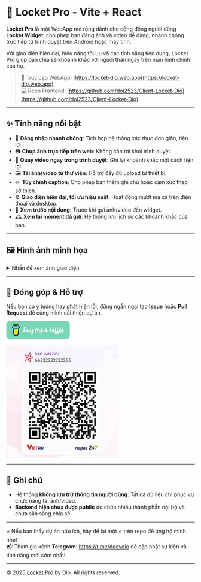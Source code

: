 # 📸 Locket Pro - Vite + React

**Locket Pro** là một WebApp mở rộng dành cho cộng đồng người dùng **Locket Widget**, cho phép bạn đăng ảnh và video dễ dàng, nhanh chóng trực tiếp từ trình duyệt trên Android hoặc máy tính.

Với giao diện hiện đại, hiệu năng tối ưu và các tính năng tiện dụng, Locket Pro giúp bạn chia sẻ khoảnh khắc với người thân ngay trên màn hình chính của họ.

> 🔗 Truy cập WebApp: [https://locket-dio.web.app](https://locket-dio.web.app)  
> 💻 Repo Frontend: [https://github.com/doi2523/Client-Locket-Dio](https://github.com/doi2523/Client-Locket-Dio)

---

## ✨ Tính năng nổi bật

- 🔐 **Đăng nhập nhanh chóng**: Tích hợp hệ thống xác thực đơn giản, tiện lợi.
- 📷 **Chụp ảnh trực tiếp trên web**: Không cần rời khỏi trình duyệt.
- 🎥 **Quay video ngay trong trình duyệt**: Ghi lại khoảnh khắc một cách tiện lợi.
- 🖼️ **Tải ảnh/video từ thư viện**: Hỗ trợ đầy đủ upload từ thiết bị.
- ✏️ **Tùy chỉnh caption**: Cho phép bạn thêm ghi chú hoặc cảm xúc theo sở thích.
- ⚙️ **Giao diện hiện đại, tối ưu hiệu suất**: Hoạt động mượt mà cả trên điện thoại và desktop.
- 👀 **Xem trước nội dung**: Trước khi gửi ảnh/video đến widget.
- 🕰️ **Xem lại moment đã gửi**: Hệ thống lưu lịch sử các khoảnh khắc của bạn.

---

## 🖼️ Hình ảnh minh họa

<details>
  <summary>Nhấn để xem ảnh giao diện</summary>

  <img src="./public/images/preview_1.jpg" width="300px" alt="Screenshot 1">
  <img src="./public/images/preview_2.jpg" width="300px" alt="Screenshot 1">
  <!-- Thêm các ảnh khác nếu có -->
  
</details>

---

## 🤝 Đóng góp & Hỗ trợ

Nếu bạn có ý tưởng hay phát hiện lỗi, đừng ngần ngại tạo **Issue** hoặc **Pull Request** để cùng mình cải thiện dự án.
<p align="left">
  <a target="_blank">
    <img src="./public/images/buymeacoffe.png" alt="Image">
  </a>
</p>
<p align="left">
  <img src="./public/images/donate.jpg" alt="Ủng hộ" width="300px">
</p>

---

## 📢 Ghi chú

- Hệ thống **không lưu trữ thông tin người dùng**. Tất cả dữ liệu chỉ phục vụ chức năng tải ảnh/video.
- **Backend hiện chưa được public** do chứa nhiều thành phần nội bộ và chưa sẵn sàng chia sẻ.

---

⭐ Nếu bạn thấy dự án hữu ích, hãy để lại một ⭐ trên repo để ủng hộ mình nhé!  
📬 Tham gia kênh **Telegram**: https://t.me/ddevdio để cập nhật sự kiện và tính năng mới sớm nhất!

---

© 2025 [Locket Pro](https://locket-dio.web.app) by Dio. All rights reserved.  


